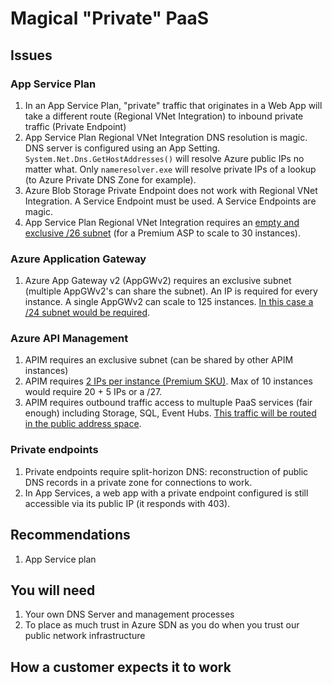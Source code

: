 # Magical "Private" PaaS

## Issues

### App Service Plan
1. In an App Service Plan, "private" traffic that originates in a Web App will take a different route (Regional VNet Integration) to inbound private traffic (Private Endpoint)
1. App Service Plan Regional VNet Integration DNS resolution is magic. DNS server is configured using an App Setting. `System.Net.Dns.GetHostAddresses()` will resolve Azure public IPs no matter what. Only `nameresolver.exe` will resolve private IPs of a lookup (to Azure Private DNS Zone for example).
1. Azure Blob Storage Private Endpoint does not work with Regional VNet Integration. A Service Endpoint must be used. A Service Endpoints are magic.
1. App Service Plan Regional VNet Integration requires an [empty and exclusive /26 subnet](https://docs.microsoft.com/en-us/azure/app-service/web-sites-integrate-with-vnet#azure-dns-private-zones#:~:text=A%20%2F26%20with%2064%20addresses%20accommodates%20a%20Premium%20plan%20with%2030%20instances) (for a Premium ASP to scale to 30 instances).

### Azure Application Gateway

1. Azure App Gateway v2 (AppGWv2) requires an exclusive subnet (multiple AppGWv2's can share the subnet). An IP is required for every instance. A single AppGWv2 can scale to 125 instances. [In this case a /24 subnet would be required](https://docs.microsoft.com/en-us/azure/application-gateway/configuration-infrastructure#size-of-the-subnet#:~:text=subnet%20size%20of%20%2F24%20is%20recommended).

### Azure API Management

1. APIM requires an exclusive subnet (can be shared by other APIM instances)
1. APIM requires [2 IPs per instance (Premium SKU)](https://docs.microsoft.com/en-us/azure/api-management/api-management-using-with-vnet#--subnet-size-requirement). Max of 10 instances would require 20 + 5 IPs or a /27.
1. APIM requires outbound traffic access to multuple PaaS services (fair enough) including Storage, SQL, Event Hubs. [This traffic will be routed in the public address space](https://docs.microsoft.com/en-us/azure/api-management/api-management-using-with-vnet#-common-network-configuration-issues).

### Private endpoints

1. Private endpoints require split-horizon DNS: reconstruction of public DNS records in a private zone for connections to work. 
1. In App Services, a web app with a private endpoint configured is still accessible via its public IP (it responds with 403).

## Recommendations

1. App Service plan


## You will need

1. Your own DNS Server and management processes
1. To place as much trust in Azure SDN as you do when you trust our public network infrastructure

## How a customer expects it to work